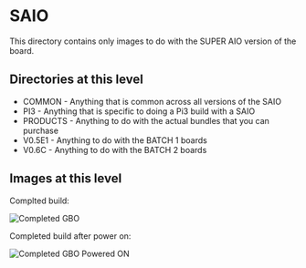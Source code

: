 # SAIO
This directory contains only images to do with the SUPER AIO version of the board.

## Directories at this level
* COMMON - Anything that is common across all versions of the SAIO
* PI3 - Anything that is specific to doing a Pi3 build with a SAIO
* PRODUCTS - Anything to do with the actual bundles that you can purchase
* V0.5E1 - Anything to do with the BATCH 1 boards
* V0.6C - Anything to do with the BATCH 2 boards

## Images at this level
Complted build:

![Completed GBO](https://github.com/geebles/Super-AIO/raw/master/docs/IMAGES/SAIO/1.jpg)

Completed build after power on:

![Completed GBO Powered ON](https://github.com/geebles/Super-AIO/raw/master/docs/IMAGES/SAIO/2.jpg)